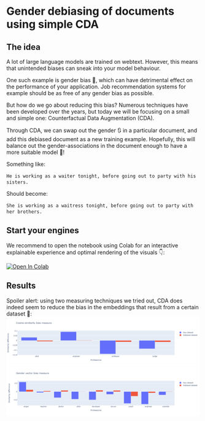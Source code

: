 # Gender debiasing of documents using simple CDA

## The idea

A lot of large language models are trained on webtext. However, this means that unintended biases can sneak into your model behaviour.

One such example is gender bias 👫, which can have detrimental effect on the performance of your application. Job recommendation systems for example should be as free of any gender bias as possible.

But how do we go about reducing this bias? Numerous techniques have been developed over the years, but today we will be focusing on a small and simple one: Counterfactual Data Augmentation (CDA).

Through CDA, we can swap out the gender 🔃 in a particular document, and add this debiased document as a new training example. Hopefully, this will balance out the gender-associations in the document enough to have a more suitable model 🤞!

Something like:
```
He is working as a waiter tonight, before going out to party with his sisters.
```

Should become:
```
She is working as a waitress tonight, before going out to party with her brothers.
```

## Start your engines


We recommend to open the notebook using Colab for an interactive explainable experience and optimal rendering of the visuals 👇:


[![Open In Colab](https://colab.research.google.com/assets/colab-badge.svg)](https://colab.research.google.com/github/ml6team/quick-tips/blob/main/nlp/gender_debaising_cda/gender_debaising_cda.ipynb)



## Results

Spoiler alert: using two measuring techniques we tried out, CDA does indeed seem to reduce the bias in the embeddings that result from a certain dataset 🥳:
![Before and after, measuring cosine similarity](images/cda_cosine_similarity.png?raw=true)
![Before and after, measuring gender vector](images/cda_gender_vector.png?raw=true)